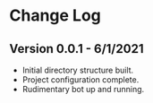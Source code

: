 # Change Log

## Version 0.0.1 - 6/1/2021
- Initial directory structure built.
- Project configuration complete.
- Rudimentary bot up and running.


